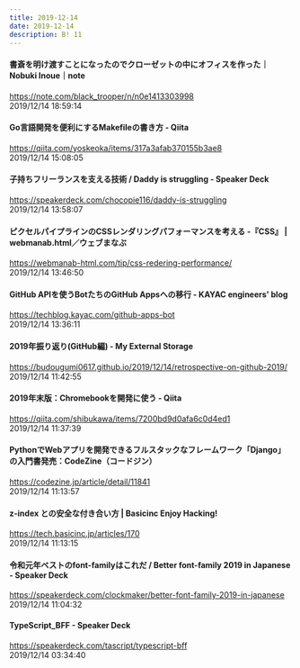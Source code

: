 ```yaml
---
title: 2019-12-14
date: 2019-12-14
description: B! 11
---
```


#### 書斎を明け渡すことになったのでクローゼットの中にオフィスを作った｜Nobuki Inoue｜note
https://note.com/black_trooper/n/n0e1413303998<br>
2019/12/14 18:59:14<br>


#### Go言語開発を便利にするMakefileの書き方 - Qiita
https://qiita.com/yoskeoka/items/317a3afab370155b3ae8<br>
2019/12/14 15:08:05<br>


#### 子持ちフリーランスを支える技術 / Daddy is struggling - Speaker Deck
https://speakerdeck.com/chocopie116/daddy-is-struggling<br>
2019/12/14 13:58:07<br>


#### ピクセルパイプラインのCSSレンダリングパフォーマンスを考える -『CSS』 | webmanab.html／ウェブまなぶ
https://webmanab-html.com/tip/css-redering-performance/<br>
2019/12/14 13:46:50<br>


#### GitHub APIを使うBotたちのGitHub Appsへの移行 - KAYAC engineers' blog
https://techblog.kayac.com/github-apps-bot<br>
2019/12/14 13:36:11<br>


#### 2019年振り返り(GitHub編) - My External Storage
https://budougumi0617.github.io/2019/12/14/retrospective-on-github-2019/<br>
2019/12/14 11:42:55<br>


#### 2019年末版：Chromebookを開発に使う - Qiita
https://qiita.com/shibukawa/items/7200bd9d0afa6c0d4ed1<br>
2019/12/14 11:37:39<br>


#### PythonでWebアプリを開発できるフルスタックなフレームワーク「Django」の入門書発売：CodeZine（コードジン）
https://codezine.jp/article/detail/11841<br>
2019/12/14 11:13:57<br>


#### z-index との安全な付き合い方 | Basicinc Enjoy Hacking!
https://tech.basicinc.jp/articles/170<br>
2019/12/14 11:13:15<br>


#### 令和元年ベストのfont-familyはこれだ / Better font-family 2019 in Japanese - Speaker Deck
https://speakerdeck.com/clockmaker/better-font-family-2019-in-japanese<br>
2019/12/14 11:04:32<br>


#### TypeScript_BFF - Speaker Deck
https://speakerdeck.com/tascript/typescript-bff<br>
2019/12/14 03:34:40<br>


